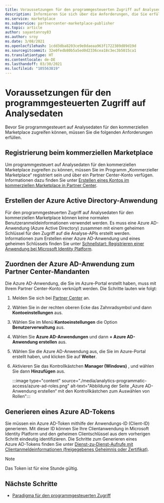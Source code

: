 ```yaml
---
title: Voraussetzungen für den programmgesteuerten Zugriff auf Analysedaten
description: Informieren Sie sich über die Anforderungen, die Sie erfüllen müssen, bevor Sie programmgesteuert auf Analysedaten für den kommerziellen Marketplace zugreifen können.
ms.service: marketplace
ms.subservice: partnercenter-marketplace-publisher
ms.topic: article
author: sayantanroy83
ms.author: sroy
ms.date: 3/08/2021
ms.openlocfilehash: 1cdd3dba8203ce9e8daeaa963f1722389d89d19d
ms.sourcegitcommit: 32e0fedb80b5a5ed0d2336cea18c3ec3b5015ca1
ms.translationtype: HT
ms.contentlocale: de-DE
ms.lasthandoff: 03/30/2021
ms.locfileid: "105563819"
---
```

# <a name="prerequisites-to-programmatically-access-analytics-data"></a>Voraussetzungen für den programmgesteuerten Zugriff auf Analysedaten

Bevor Sie programmgesteuert auf Analysedaten für den kommerziellen Marketplace zugreifen können, müssen Sie die folgenden Anforderungen erfüllen.

## <a name="commercial-marketplace-enrollment"></a>Registrierung beim kommerziellen Marketplace

Um programmgesteuert auf Analysedaten für den kommerziellen Marketplace zugreifen zu können, müssen Sie im Programm „Kommerzieller Marketplace“ registriert sein und über ein Partner Center-Konto verfügen. Informationen dazu finden Sie unter [Erstellen eines Kontos im kommerziellen Marketplace in Partner Center](./partner-center-portal/create-account.md).

## <a name="create-azure-active-directory-application"></a>Erstellen der Azure Active Directory-Anwendung

Für den programmgesteuerten Zugriff auf Analysedaten für den kommerziellen Marketplace können keine normalen Benutzeranmeldeinformationen verwendet werden. Es muss eine Azure AD-Anwendung (Azure Active Directory) zusammen mit einem geheimen Schlüssel für den Zugriff auf die Analyse-APIs erstellt werden. Informationen zum Erstellen einer Azure AD-Anwendung und eines geheimen Schlüssels finden Sie unter [Schnellstart: Registrieren einer Anwendung bei Microsoft Identity Platform](../active-directory/develop/quickstart-register-app.md).

## <a name="associate-the-azure-ad-application-to-the-partner-center-tenant"></a>Zuordnen der Azure AD-Anwendung zum Partner Center-Mandanten

Die Azure AD-Anwendung, die Sie im Azure-Portal erstellt haben, muss mit Ihrem Partner Center-Konto verknüpft werden. Die Schritte lauten wie folgt:

1. Melden Sie sich bei [Partner Center](https://partner.microsoft.com/dashboard) an.
1. Wählen Sie in der rechten oberen Ecke das Zahnradsymbol und dann **Kontoeinstellungen** aus.
1. Wählen Sie im Menü **Kontoeinstellungen** die Option **Benutzerverwaltung** aus.
1. Wählen Sie **Azure AD-Anwendungen** und dann **+ Azure AD-Anwendung erstellen** aus.
1. Wählen Sie die Azure AD-Anwendung aus, die Sie im Azure-Portal erstellt haben, und klicken Sie auf **Weiter**.
1. Aktivieren Sie das Kontrollkästchen **Manager (Windows)** , und wählen Sie dann **Hinzufügen** aus.

    :::image type="content" source="./media/analytics-programmatic-access/azure-ad-roles.png" alt-text="Abbildung der Seite „Azure AD-Anwendung erstellen“ mit den Kontrollkästchen zum Auswählen von Rollen":::

## <a name="generate-an-azure-ad-token"></a>Generieren eines Azure AD-Tokens

Sie müssen ein Azure AD-Token mithilfe der Anwendungs-ID (Client-ID) generieren. Mit dieser ID können Sie Ihre Clientanwendung in Microsoft Identity Platform und den geheimen Clientschlüssel aus dem vorherigen Schritt eindeutig identifizieren. Die Schritte zum Generieren eines Azure AD-Tokens finden Sie unter [Dienst-zu-Dienst-Aufrufe mit Clientanmeldeinformationen (freigegebenes Geheimnis oder Zertifikat)](../active-directory/azuread-dev/v1-oauth2-client-creds-grant-flow.md).

> [!NOTE]
> Das Token ist für eine Stunde gültig.

## <a name="next-steps"></a>Nächste Schritte

- [Paradigma für den programmgesteuerten Zugriff](analytics-programmatic-access.md)